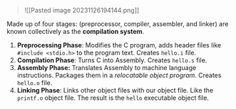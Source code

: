 > ![[Pasted image 20231126194144.png]]

Made up of four stages: (preprocessor, compiler, assembler, and linker) are known collectively as the **compilation system**.

1. **Preprocessing Phase**: Modifies the C program, adds header files like `#include <stdio.h>` to the program text. Creates `hello.i` file.
2. **Compilation Phase**: Turns C into Assembly. Creates `hello.s` file.
3. **Assembly Phase:** Translates Assembly to machine language instructions. Packages them in a _relocatable object program_. Creates `hello.o` file.
4. **Linking Phase**: Links other object files with our object file. Like the `printf.o` object file. The result is the `hello` executable object file.